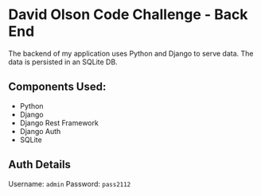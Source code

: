 # David Olson Code Challenge - Back End

The backend of my application uses Python and Django to serve data. The data is persisted in an SQLite DB.

## Components Used:
- Python
- Django
- Django Rest Framework
- Django Auth
- SQLite

## Auth Details
Username: `admin`
Password: `pass2112`
